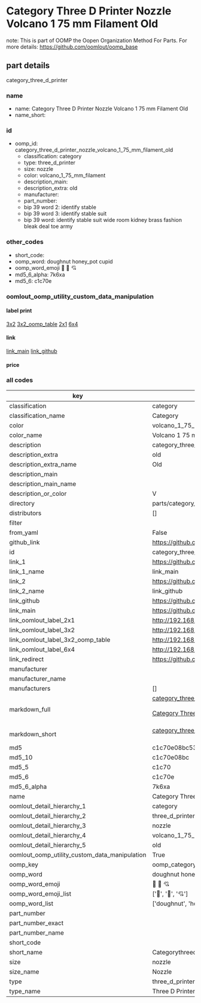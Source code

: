 # Category Three D Printer Nozzle Volcano 1 75 mm Filament Old  

note: This is part of OOMP the Oopen Organization Method For Parts. For more details: https://github.com/oomlout/oomp_base

##  part details
  



category_three_d_printer



### name
* name: Category Three D Printer Nozzle Volcano 1 75 mm Filament Old
* name_short: 
### id
* oomp_id: category_three_d_printer_nozzle_volcano_1_75_mm_filament_old
  * classification: category
  * type: three_d_printer
  * size: nozzle
  * color: volcano_1_75_mm_filament
  * description_main: 
  * description_extra: old
  * manufacturer: 
  * part_number: 
  * bip 39 word 2: identify stable
  * bip 39 word 3: identify stable suit
  * bip 39 word: identify stable suit wide room kidney brass fashion bleak deal toe army

### other_codes
* short_code: 
* oomp_word: doughnut honey_pot cupid
* oomp_word_emoji :doughnut: :honey_pot: :cupid:
* md5_6_alpha: 7k6xa
* md5_6: c1c70e






### oomlout_oomp_utility_custom_data_manipulation
#### label print
[3x2](http://192.168.1.245:1112/?label=oomp%207k6xa)
[3x2_oomp_table](http://192.168.1.108:1112/?label=oomp%207k6xa)
[2x1](http://192.168.1.242:1112/?label=oomp%207k6xa)
[6x4](http://192.168.1.55:1112/?label=oomp%207k6xa)    

#### link

[link_main](https://github.com/oomlout/oomlout_oomp_version_1_messy/tree/main/parts/category_three_d_printer_nozzle_volcano_1_75_mm_filament_old) [link_github](https://github.com/oomlout/oomlout_oomp_version_1_messy/tree/main/parts/category_three_d_printer_nozzle_volcano_1_75_mm_filament_old)                             

#### price







### all codes 
| key | value |  
| --- | --- |  
| classification | category |  
| classification_name | Category |  
| color | volcano_1_75_mm_filament |  
| color_name | Volcano 1 75 mm Filament |  
| description | category_three_d_printer |  
| description_extra | old |  
| description_extra_name | Old |  
| description_main |  |  
| description_main_name |  |  
| description_or_color | V  |  
| directory | parts/category_three_d_printer_nozzle_volcano_1_75_mm_filament_old |  
| distributors | [] |  
| filter |  |  
| from_yaml | False |  
| github_link | https://github.com/oomlout/oomlout_oomp_part_src/tree/main/parts/category_three_d_printer_nozzle_volcano_1_75_mm_filament_old |  
| id | category_three_d_printer_nozzle_volcano_1_75_mm_filament_old |  
| link_1 | https://github.com/oomlout/oomlout_oomp_version_1_messy/tree/main/parts/category_three_d_printer_nozzle_volcano_1_75_mm_filament_old |  
| link_1_name | link_main |  
| link_2 | https://github.com/oomlout/oomlout_oomp_version_1_messy/tree/main/parts/category_three_d_printer_nozzle_volcano_1_75_mm_filament_old |  
| link_2_name | link_github |  
| link_github | https://github.com/oomlout/oomlout_oomp_version_1_messy/tree/main/parts/category_three_d_printer_nozzle_volcano_1_75_mm_filament_old |  
| link_main | https://github.com/oomlout/oomlout_oomp_version_1_messy/tree/main/parts/category_three_d_printer_nozzle_volcano_1_75_mm_filament_old |  
| link_oomlout_label_2x1 | http://192.168.1.242:1112/?label=oomp%207k6xa |  
| link_oomlout_label_3x2 | http://192.168.1.245:1112/?label=oomp%207k6xa |  
| link_oomlout_label_3x2_oomp_table | http://192.168.1.108:1112/?label=oomp%207k6xa |  
| link_oomlout_label_6x4 | http://192.168.1.55:1112/?label=oomp%207k6xa |  
| link_redirect | https://github.com/oomlout/oomlout_oomp_version_1_messy/tree/main/parts/category_three_d_printer_nozzle_volcano_1_75_mm_filament_old |  
| manufacturer |  |  
| manufacturer_name |  |  
| manufacturers | [] |  
| markdown_full | [category_three_d_printer_nozzle_volcano_1_75_mm_filament_old](none)<br>[](none)<br>[Category Three D Printer Nozzle Volcano 1 75 Mm Filament Old](none)<br><br> |  
| markdown_short | [category_three_d_printer_nozzle_volcano_1_75_mm_filament_old](none)<br><br> |  
| md5 | c1c70e08bc534365e9ddffabb234f384 |  
| md5_10 | c1c70e08bc |  
| md5_5 | c1c70 |  
| md5_6 | c1c70e |  
| md5_6_alpha | 7k6xa |  
| name | Category Three D Printer Nozzle Volcano 1 75 mm Filament Old |  
| oomlout_detail_hierarchy_1 | category |  
| oomlout_detail_hierarchy_2 | three_d_printer |  
| oomlout_detail_hierarchy_3 | nozzle |  
| oomlout_detail_hierarchy_4 | volcano_1_75_mm_filament |  
| oomlout_detail_hierarchy_5 | old |  
| oomlout_oomp_utility_custom_data_manipulation | True |  
| oomp_key | oomp_category_three_d_printer_nozzle_volcano_1_75_mm_filament_old |  
| oomp_word | doughnut honey_pot cupid |  
| oomp_word_emoji | :doughnut: :honey_pot: :cupid: |  
| oomp_word_emoji_list | [':doughnut:', ':honey_pot:', ':cupid:'] |  
| oomp_word_list | ['doughnut', 'honey_pot', 'cupid'] |  
| part_number |  |  
| part_number_exact |  |  
| part_number_name |  |  
| short_code |  |  
| short_name | Categorythreedprinter |  
| size | nozzle |  
| size_name | Nozzle |  
| type | three_d_printer |  
| type_name | Three D Printer |  
